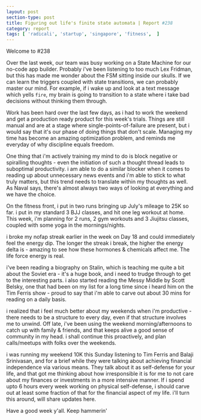 ```yaml
---
layout: post
section-type: post
title: Figuring out life's finite state automata | Report #238
category: report
tags: [ 'radicali', 'startup', 'singapore', 'fitness',  ]
---
```


Welcome to #238

Over the last week, our team was busy working on a State Machine for our no-code app builder. Probably i've been listening to too much Lex Fridman, but this has made me wonder about the FSM sitting inside our skulls. If we can learn the triggers coupled with state transitions, we can probably master our mind. For example, if i wake up and look at a text message which yells `fire`, my brain is going to transition to a state where i take bad decisions without thinking them through.

Work has been hard over the last few days, as i had to work the weekend and get a production ready product for this week's trials. Things are still manual and are at a stage where single-points-of-failure are present, but i would say that it's our phase of doing things that don't scale. Managing my time has become an amazing optimization problem, and reminds me everyday of why discipline equals freedom.

One thing that i'm actively training my mind to do is block negative or spiralling thoughts - even the initiation of such a thought thread leads to suboptimal productivity. i am able to do a similar blocker when it comes to reading up about unnecessary news events and i'm able to stick to what truly matters, but this trend needs to translate within my thoughts as well. As Naval says, there's almost always two ways of looking at everything and we have the choice.

On the fitness front, i put in two runs bringing up July's mileage to 25K so far. i put in my standard 3 BJJ classes, and hit one leg workout at home. This week, i'm planning for 2 runs, 2 gym workouts and 3 Jiujitsu classes, coupled with some yoga in the mornings/nights.

i broke my nofap streak earlier in the week on Day 18 and could immediately feel the energy dip. The longer the streak i break, the higher the energy delta is - amazing to see how these hormones & chemicals affect me. The life force energy is real.

i've been reading a biography on Stalin, which is teaching me quite a bit about the Soviet era - it's a huge book, and i need to trudge through to get to the interesting parts. i also started reading the Messy Middle by Scott Belsky, one that had been on my list for a long time since i heard him on the Tim Ferris show - proud to say that i'm able to carve out about 30 mins for reading on a daily basis.

i realized that i feel much better about my weekends when i'm productive - there needs to be a structure to every day, even if that structure involves me to unwind. Off late, i've been using the weekend morning/afternoons to catch up with family & friends, and that keeps alive a good sense of community in my head. i shall continue this proactively, and plan calls/meetups with folks over the weekends. 

i was running my weekend 10K this Sunday listening to Tim Ferris and Balaji Srinivasan, and for a brief while they were talking about achieving financial independence via various means. They talk about it as self-defense for your life, and that got me thinking about how irresponsible it is for me to not care about my finances or investments in a more intensive manner. If i spend upto 6 hours every week working on physical self-defense, i should carve out at least some fraction of that for the financial aspect of my life. i'll turn this around, will share updates here.

Have a good week y'all. Keep hammerin'